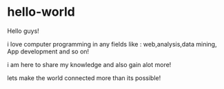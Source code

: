 # hello-world

Hello guys!

i love computer programming in any fields like : web,analysis,data mining, App development and so on!

i am here to share my knowledge and also gain alot more!

lets make the world connected more than its possible!
